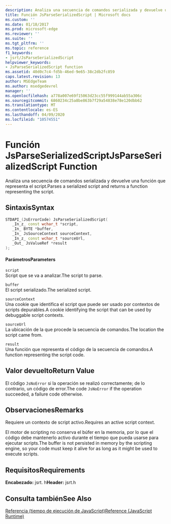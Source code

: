 ```yaml
---
description: Analiza una secuencia de comandos serializada y devuelve una función que representa el script.
title: Función JsParseSerializedScript | Microsoft docs
ms.custom: ''
ms.date: 01/18/2017
ms.prod: microsoft-edge
ms.reviewer: ''
ms.suite: ''
ms.tgt_pltfrm: ''
ms.topic: reference
f1_keywords:
- jsrt/JsParseSerializedScript
helpviewer_keywords:
- JsParseSerializedScript function
ms.assetid: 40d0c7c4-fd5b-46ed-9e65-38c2db2fc859
caps.latest.revision: 13
author: MSEdgeTeam
ms.author: msedgedevrel
manager: ''
ms.openlocfilehash: a778a007e69f15063d23cc55f999144ab55a306c
ms.sourcegitcommit: 6860234c25a8be863b7f29a54838e78e120dbb62
ms.translationtype: MT
ms.contentlocale: es-ES
ms.lasthandoff: 04/09/2020
ms.locfileid: "10574551"
---
```

# <span data-ttu-id="ffc0b-103">Función JsParseSerializedScript</span><span class="sxs-lookup"><span data-stu-id="ffc0b-103">JsParseSerializedScript Function</span></span>
<span data-ttu-id="ffc0b-104">Analiza una secuencia de comandos serializada y devuelve una función que representa el script.</span><span class="sxs-lookup"><span data-stu-id="ffc0b-104">Parses a serialized script and returns a function representing the script.</span></span>  
  
## <span data-ttu-id="ffc0b-105">Sintaxis</span><span class="sxs-lookup"><span data-stu-id="ffc0b-105">Syntax</span></span>  
  
```cpp  
STDAPI_(JsErrorCode) JsParseSerializedScript(  
   _In_z_ const wchar_t *script,  
   _In_ BYTE *buffer,  
   _In_ JsSourceContext sourceContext,  
   _In_z_ const wchar_t *sourceUrl,  
   _Out_ JsValueRef *result  
);  
```  
  
#### <span data-ttu-id="ffc0b-106">Parámetros</span><span class="sxs-lookup"><span data-stu-id="ffc0b-106">Parameters</span></span>  
 `script`  
 <span data-ttu-id="ffc0b-107">Script que se va a analizar.</span><span class="sxs-lookup"><span data-stu-id="ffc0b-107">The script to parse.</span></span>  
  
 `buffer`  
 <span data-ttu-id="ffc0b-108">El script serializado.</span><span class="sxs-lookup"><span data-stu-id="ffc0b-108">The serialized script.</span></span>  
  
 `sourceContext`  
 <span data-ttu-id="ffc0b-109">Una cookie que identifica el script que puede ser usado por contextos de scripts depurables.</span><span class="sxs-lookup"><span data-stu-id="ffc0b-109">A cookie identifying the script that can be used by debuggable script contexts.</span></span>  
  
 `sourceUrl`  
 <span data-ttu-id="ffc0b-110">La ubicación de la que procede la secuencia de comandos.</span><span class="sxs-lookup"><span data-stu-id="ffc0b-110">The location the script came from.</span></span>  
  
 `result`  
 <span data-ttu-id="ffc0b-111">Una función que representa el código de la secuencia de comandos.</span><span class="sxs-lookup"><span data-stu-id="ffc0b-111">A function representing the script code.</span></span>  
  
## <span data-ttu-id="ffc0b-112">Valor devuelto</span><span class="sxs-lookup"><span data-stu-id="ffc0b-112">Return Value</span></span>  
 <span data-ttu-id="ffc0b-113">El código `JsNoError` si la operación se realizó correctamente; de lo contrario, un código de error.</span><span class="sxs-lookup"><span data-stu-id="ffc0b-113">The code `JsNoError` if the operation succeeded, a failure code otherwise.</span></span>  
  
## <span data-ttu-id="ffc0b-114">Observaciones</span><span class="sxs-lookup"><span data-stu-id="ffc0b-114">Remarks</span></span>  
 <span data-ttu-id="ffc0b-115">Requiere un contexto de script activo.</span><span class="sxs-lookup"><span data-stu-id="ffc0b-115">Requires an active script context.</span></span>  
  
 <span data-ttu-id="ffc0b-116">El motor de scripting no conserva el búfer en la memoria, por lo que el código debe mantenerlo activo durante el tiempo que pueda usarse para ejecutar scripts.</span><span class="sxs-lookup"><span data-stu-id="ffc0b-116">The buffer is not persisted in memory by the scripting engine, so your code must keep it alive for as long as it might be used to execute scripts.</span></span>  
  
## <span data-ttu-id="ffc0b-117">Requisitos</span><span class="sxs-lookup"><span data-stu-id="ffc0b-117">Requirements</span></span>  
 <span data-ttu-id="ffc0b-118">**Encabezado:** jsrt. h</span><span class="sxs-lookup"><span data-stu-id="ffc0b-118">**Header:** jsrt.h</span></span>  
  
## <span data-ttu-id="ffc0b-119">Consulta también</span><span class="sxs-lookup"><span data-stu-id="ffc0b-119">See Also</span></span>  
 [<span data-ttu-id="ffc0b-120">Referencia (tiempo de ejecución de JavaScript)</span><span class="sxs-lookup"><span data-stu-id="ffc0b-120">Reference (JavaScript Runtime)</span></span>](../chakra-hosting/reference-javascript-runtime.md)